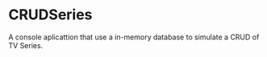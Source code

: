 # CRUDSeries

A console aplicattion that use a in-memory database to simulate a CRUD of TV Series. 
